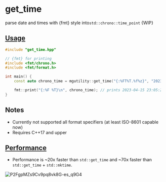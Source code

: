 # get_time
parse date and times with {fmt} style into`std::chrono::time_point` {WIP} 

## [Usage](https://godbolt.org/z/cvhPxMMGq)
```C++
#include "get_time.hpp"

// {fmt} for printing
#include <fmt/chrono.h>
#include <fmt/format.h>

int main() {
    const auto chrono_time = mgutility::get_time("{:%FT%T.%f%z}", "2023-04-16T00:05:23.999+0100");

    fmt::print("{:%F %T}\n", chrono_time); // prints 2023-04-15 23:05:23.999000000 ({fmt} trunk version)
}
```

## Notes
- Currently not supported all format specifiers (at least ISO-8601 capable now)
- Requires C++17 and upper

## [Performance](https://quick-bench.com/q/P2FgpMZs9Cv9pq8vk8G-es_q9G4)
- Performance is ~20x faster than `std::get_time` and ~70x faster than `std::get_time` + `std::mktime`.

![P2FgpMZs9Cv9pq8vk8G-es_q9G4](https://user-images.githubusercontent.com/12413639/232605091-564e4e85-df24-489e-b582-8181bab2b14e.png)



